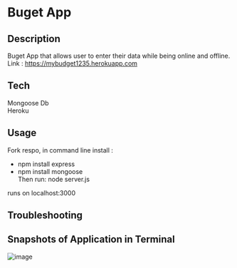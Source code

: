 
# Buget App   

## Description 
Buget App that allows user to enter their data while being online and offline.  
Link : https://mybudget1235.herokuapp.com

## Tech 
Mongoose Db  
Heroku
## Usage 
Fork respo, in command line install :
- npm install express 
- npm install mongoose  
Then run:  node server.js    

runs on localhost:3000

## Troubleshooting 

## Snapshots of Application in Terminal 
![image](https://user-images.githubusercontent.com/64391826/89236861-b6c42880-d5bf-11ea-9aa0-9480cff3ecf8.png)
